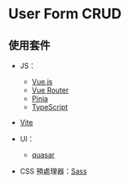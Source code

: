# User Form CRUD

## 使用套件

- JS：

  - [Vue.js](https://vuejs.org)
  - [Vue Router](https://router.vuejs.org/)
  - [Pinia](https://pinia.vuejs.org/)
  - [TypeScript](https://www.typescriptlang.org/)

- [Vite](https://vitejs.dev/)

- UI：

  - [quasar](https://quasar.dev/)

- CSS 預處理器：[Sass](https://sass-lang.com/)

